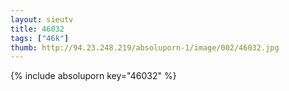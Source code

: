 ```yaml
--- 
layout: sieutv
title: 46032
tags: ["46k"]
thumb: http://94.23.248.219/absoluporn-1/image/002/46032.jpg
---
```

{% include absoluporn key="46032" %} 
